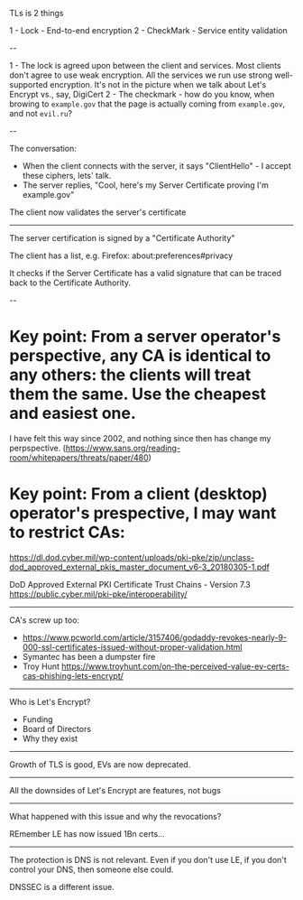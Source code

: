 TLs is 2 things

1 - Lock - End-to-end encryption
2 - CheckMark - Service entity validation

--

1 - The lock is agreed upon between the client and services. Most clients don't agree to use weak encryption. All the services we run use strong well-supported encryption. 
  It's not in the picture when we talk about Let's Encrypt vs., say, DigiCert
2 - The checkmark - how do you know, when browing to `example.gov` that the page is actually coming from `example.gov`, and not `evil.ru`?

--

The conversation:

- When the client connects with the server, it says "ClientHello" - I accept these ciphers, lets' talk.
- The server replies, "Cool, here's my Server Certificate proving I'm example.gov"

The client now validates the server's certificate

---

The server certification is signed by a "Certificate Authority"

The client has a list, e.g. Firefox: about:preferences#privacy

It checks if the Server Certificate has a valid signature that can be traced back to the Certificate Authority.

--

# Key point: From a server operator's perspective, any CA is identical to any others: the clients will treat them the same. Use the cheapest and easiest one.

I have felt this way since 2002, and nothing since then has change my perpspective. (https://www.sans.org/reading-room/whitepapers/threats/paper/480)

# Key point: From a client (desktop) operator's prespective, I may want to restrict CAs:

https://dl.dod.cyber.mil/wp-content/uploads/pki-pke/zip/unclass-dod_approved_external_pkis_master_document_v6-3_20180305-1.pdf

 DoD Approved External PKI Certificate Trust Chains - Version 7.3
 https://public.cyber.mil/pki-pke/interoperability/


--- 

CA's screw up too:

* https://www.pcworld.com/article/3157406/godaddy-revokes-nearly-9-000-ssl-certificates-issued-without-proper-validation.html
* Symantec has been a dumpster fire
* Troy Hunt https://www.troyhunt.com/on-the-perceived-value-ev-certs-cas-phishing-lets-encrypt/

---

Who is Let's Encrypt?

- Funding
- Board of Directors
- Why they exist

--- 

Growth of TLS is good, EVs are now deprecated.

---

All the downsides of Let's Encrypt are features, not bugs 

---

What happened with this issue and why the revocations?

REmember LE has now issued 1Bn certs...

---

The protection is DNS is not relevant. Even if you don't use LE, if you don't control your DNS, then someone else could.

DNSSEC is a different issue.



